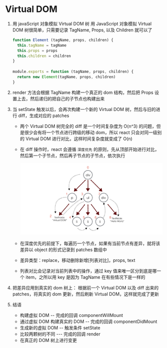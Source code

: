 # Virtual DOM 

1. 用 javaScript 对象模拟 Virtual DOM 树
  用 JavaScript 对象模拟 Virtual DOM 树很简单，只需要记录 TagName, Props, 以及 Children 就可以了
    ```javascript
    function Element (tagName, props, children) {
      this.tagName = tagName
      this.props = props
      this.children = children
    }

    module.exports = function (tagName, props, children) {
      return new Element(tagName, props, children)
    }
    ``` 
1. render 方法会根据 TagName 构建一个真正的 dom 结构，然后把 Props 设置上去，然后递归的把自己的子节点也构建出来
1. 当 setState 触发以后，会再次构建一个新的 Virtual DOM 树，然后与旧的进行 diff，生成对应的 patches
   - 两个 Virtual DOM 树完全的 diff 是一个时间复杂度为 O(n^3) 的问题，但是很少会有将一个节点进行跨级的移动 dom，所以 react 只会对同一级别的 Virtual DOM 进行对比，这样时间复杂度就变成了 O(n)
   - 在 diff 操作时，react 会遵循 `深度优先` 的原则，先从顶部开始进行对比，然后第一个子节点，然后再子节点的子节点，依次执行
   
     ![Images](./Images/c4ba535164d29fd46383d19512c37349_hd.png)
     
   - 在深度优先的前提下，每遍历一个节点，如果有当前节点有差异，就将该差异以 object 的形式记录到 patches 数组中
   - 差异类型：replace，移动删除新增[列表对比]，props, text
   - 列表对比会记录对当前列表中的操作，通过 key 值来唯一区分到底是哪一个 item，之所以用 key 是因为 TagName 在有些情况下是一样的
1. 把差异应用到真实的 dom 树上： 根据前一个 Virtual DOM 以及 diff 出来的 patches，将真实的 dom 更新，然后刷新 Virtual DOM，这样就完成了更新

1. 结语
    - 构建虚拟 DOM                   --       完成的回调 componentWillMount
    - 通过虚拟 DOM 构建真实的 DOM     --       完成的回调 componentDidMount
    - 生成新的虚拟 DOM               --       触发条件   setState
    - 比较两颗树的不同                ---      完成的回调 render
    - 在真正的 DOM 树上进行变更
